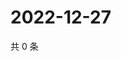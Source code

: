# 2022-12-27

共 0 条

<!-- BEGIN WEIBO -->
<!-- 最后更新时间 Tue Dec 27 2022 21:17:30 GMT+0800 (China Standard Time) -->

<!-- END WEIBO -->
